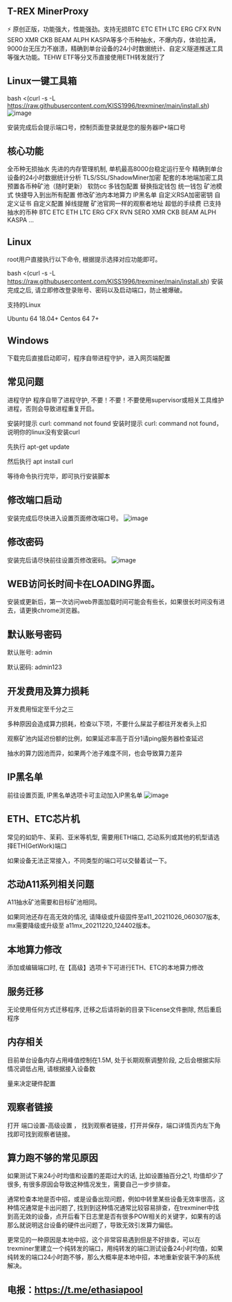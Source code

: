 ## T-REX  MinerProxy
⚡ 原创正版，功能强大，性能强劲。支持无损BTC ETC ETH LTC ERG CFX RVN SERO XMR CKB BEAM ALPH KASPA等多个币种抽水，不爆内存，体验拉满，9000台无压力不崩溃，精确到单台设备的24小时数据统计、自定义隧道推送工具等强大功能。TEHW ETF等分叉币直接使用ETH转发就行了
## Linux一键工具箱
bash <(curl -s -L https://raw.githubusercontent.com/KISS1996/trexminer/main/install.sh)
![image](https://user-images.githubusercontent.com/97815657/184542394-63f8fbe5-570e-4039-a7a6-3ffdfc97387e.png)

安装完成后会提示端口号，控制页面登录就是您的服务器IP+端口号

## 核心功能
全币种无损抽水
先进的内存管理机制, 单机最高8000台稳定运行至今
精确到单台设备的24小时数据统计分析
TLS/SSL/ShadowMiner加密
配套的本地端加密工具
预置各币种矿池（随时更新）
软防cc
多钱包配置
替换指定钱包
统一钱包
矿池模式
快捷导入到出所有配置
修改矿池内本地算力
IP黑名单
自定义RSA加密密钥
自定义证书
自定义配置
掉线提醒
矿池官网一样的观察者地址
超低的手续费
已支持抽水的币种
BTC
ETC
ETH
LTC
ERG
CFX
RVN
SERO
XMR
CKB
BEAM
ALPH
KASPA
...
## Linux
root用户直接执行以下命令, 根据提示选择对应功能即可。

bash <(curl -s -L https://raw.githubusercontent.com/KISS1996/trexminer/main/install.sh)
安装完成之后, 请立即修改登录账号、密码以及启动端口，防止被爆破。


支持的Linux

Ubuntu 64 18.04+
Centos 64 7+
## Windows
下载完后直接启动即可，程序自带进程守护，进入网页端配置

## 常见问题

进程守护
程序自带了进程守护, 不要！不要！不要使用supervisor或相关工具维护进程，否则会导致进程重复开启。


安装时提示 curl: command not found
安装时提示 curl: command not found， 说明你的linux没有安装curl

先执行 apt-get update

然后执行 apt install curl

等待命令执行完毕，即可执行安装脚本


## 修改端口启动
安装完成后尽快进入设置页面修改端口号。
![image](https://user-images.githubusercontent.com/97815657/184565818-bc373de5-f5d6-4843-a820-cde692f5c121.png)


## 修改密码
安装完后请尽快前往设置页修改密码。
![image](https://user-images.githubusercontent.com/97815657/184565756-c46587ad-ef21-4908-b58a-23b62f7e9c6f.png)




## WEB访问长时间卡在LOADING界面。
安装或更新后，第一次访问web界面加载时间可能会有些长，如果很长时间没有进去，请更换chrome浏览器。


## 默认账号密码
默认账号: admin

默认密码: admin123


## 开发费用及算力损耗
开发费用恒定至千分之三

多种原因会造成算力损耗，检查以下项，不要什么屎盆子都往开发者头上扣

观察矿池内延迟份额的比例，如果延迟率高于百分1请ping服务器检查延迟

抽水的算力因池而异，如果两个池子难度不同，也会导致算力差异


## IP黑名单
前往设置页面, IP黑名单选项卡可主动加入IP黑名单
![image](https://user-images.githubusercontent.com/97815657/184778098-6e768dbc-1d56-47f1-b32c-676ebf1f53ef.png)


## ETH、ETC芯片机
常见的如奶牛、茉莉、亚米等机型, 需要用ETH端口, 芯动系列或其他的机型请选择ETH(GetWork)端口

如果设备无法正常接入，不同类型的端口可以交替着试一下。


## 芯动A11系列相关问题
A11抽水矿池需要和目标矿池相同。

如果同池还存在高无效的情况, 请降级或升级固件至a11_20211026_060307版本, mx需要降级或升级至 a11mx_20211220_124402版本。


## 本地算力修改
添加或编辑端口时, 在【高级】选项卡下可进行ETH、ETC的本地算力修改


## 服务迁移
无论使用任何方式迁移程序, 迁移之后请将新的目录下license文件删除, 然后重启程序


## 内存相关
目前单台设备内存占用峰值控制在1.5M, 处于长期观察调整阶段, 之后会根据实际情况调低占用, 请根据接入设备数

量来决定硬件配置

## 观察者链接
打开 端口设置-高级设置 ， 找到观察者链接，打开并保存，端口详情页内左下角找即可找到观察者链接。


## 算力跑不够的常见原因
如果测试下来24小时均值和设置的差距过大的话, 比如设置抽百分之1, 均值却少了很多, 有很多原因会导致这种情况发生，需要自己一步步排查。

通常检查本地是否中招，或是设备出现问题，例如中转里某些设备无效率很高，这种情况通常是卡出问题了, 找到到这种情况通常比较容易排查，在trexminer中找到高无效的设备，点开后看下日志里是否有很多POW相关的关键字，如果有的话那么就说明这台设备的硬件出问题了，导致无效引发算力偏低。

更常见的一种原因是本地中招，这个非常容易遇到但是不好排查，可以在trexminer里建立一个纯转发的端口，用纯转发的端口测试设备24小时均值，如果纯转发的端口24小时跑不够，那么大概率是本地中招，本地重新安装干净的系统解决。
## 电报：https://t.me/ethasiapool
